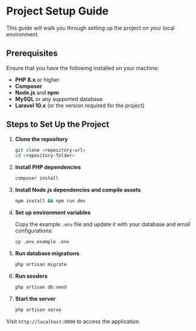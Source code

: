 # Project Setup Guide

This guide will walk you through setting up the project on your local environment.

## Prerequisites

Ensure that you have the following installed on your machine:

- **PHP 8.x** or higher
- **Composer**
- **Node.js** and **npm**
- **MySQL** or any supported database
- **Laravel 10.x** (or the version required for the project)

## Steps to Set Up the Project

1. **Clone the repository**

    ```bash
    git clone <repository-url>
    cd <repository-folder>
    ```

2. **Install PHP dependencies**

    ```bash
    composer install
    ```

3. **Install Node.js dependencies and compile assets**

    ```bash
    npm install && npm run dev
    ```

4. **Set up environment variables**

    Copy the example `.env` file and update it with your database and email configurations:

    ```bash
    cp .env.example .env
    ```

5. **Run database migrations**

    ```bash
    php artisan migrate
    ```

6. **Run seeders**

    ```bash
    php artisan db:seed
    ```

7. **Start the server**

    ```bash
    php artisan serve
    ```

Visit `http://localhost:8000` to access the application.
